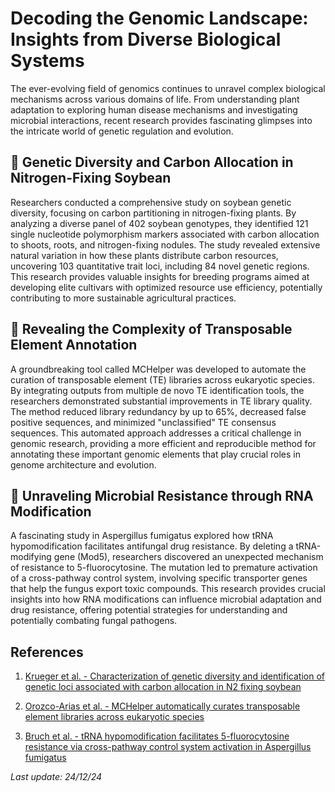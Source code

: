 # Decoding the Genomic Landscape: Insights from Diverse Biological Systems

The ever-evolving field of genomics continues to unravel complex biological mechanisms across various domains of life. From understanding plant adaptation to exploring human disease mechanisms and investigating microbial interactions, recent research provides fascinating glimpses into the intricate world of genetic regulation and evolution.

## 🌱 Genetic Diversity and Carbon Allocation in Nitrogen-Fixing Soybean

Researchers conducted a comprehensive study on soybean genetic diversity, focusing on carbon partitioning in nitrogen-fixing plants. By analyzing a diverse panel of 402 soybean genotypes, they identified 121 single nucleotide polymorphism markers associated with carbon allocation to shoots, roots, and nitrogen-fixing nodules. The study revealed extensive natural variation in how these plants distribute carbon resources, uncovering 103 quantitative trait loci, including 84 novel genetic regions. This research provides valuable insights for breeding programs aimed at developing elite cultivars with optimized resource use efficiency, potentially contributing to more sustainable agricultural practices.

## 🧬 Revealing the Complexity of Transposable Element Annotation

A groundbreaking tool called MCHelper was developed to automate the curation of transposable element (TE) libraries across eukaryotic species. By integrating outputs from multiple de novo TE identification tools, the researchers demonstrated substantial improvements in TE library quality. The method reduced library redundancy by up to 65%, decreased false positive sequences, and minimized "unclassified" TE consensus sequences. This automated approach addresses a critical challenge in genomic research, providing a more efficient and reproducible method for annotating these important genomic elements that play crucial roles in genome architecture and evolution.

## 🦠 Unraveling Microbial Resistance through RNA Modification

A fascinating study in Aspergillus fumigatus explored how tRNA hypomodification facilitates antifungal drug resistance. By deleting a tRNA-modifying gene (Mod5), researchers discovered an unexpected mechanism of resistance to 5-fluorocytosine. The mutation led to premature activation of a cross-pathway control system, involving specific transporter genes that help the fungus export toxic compounds. This research provides crucial insights into how RNA modifications can influence microbial adaptation and drug resistance, offering potential strategies for understanding and potentially combating fungal pathogens.

## References

1. [Krueger et al. - Characterization of genetic diversity and identification of genetic loci associated with carbon allocation in N2 fixing soybean](https://pubmed.ncbi.nlm.nih.gov/39710632/)

2. [Orozco-Arias et al. - MCHelper automatically curates transposable element libraries across eukaryotic species](https://pubmed.ncbi.nlm.nih.gov/39653419/)

3. [Bruch et al. - tRNA hypomodification facilitates 5-fluorocytosine resistance via cross-pathway control system activation in Aspergillus fumigatus](https://pubmed.ncbi.nlm.nih.gov/39711467/)

*Last update: 24/12/24*
